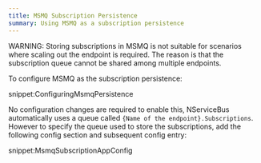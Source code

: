 ```yaml
---
title: MSMQ Subscription Persistence
summary: Using MSMQ as a subscription persistence
---
```


WARNING: Storing subscriptions in MSMQ is not suitable for scenarios where scaling out the endpoint is required. The reason is that the subscription queue cannot be shared among multiple endpoints.

To configure MSMQ as the subscription persistence:

snippet:ConfiguringMsmqPersistence

No configuration changes are required to enable this, NServiceBus automatically uses a queue called `{Name of the endpoint}.Subscriptions`. However to specify the queue used to store the subscriptions, add the following config section and subsequent config entry:


snippet:MsmqSubscriptionAppConfig

